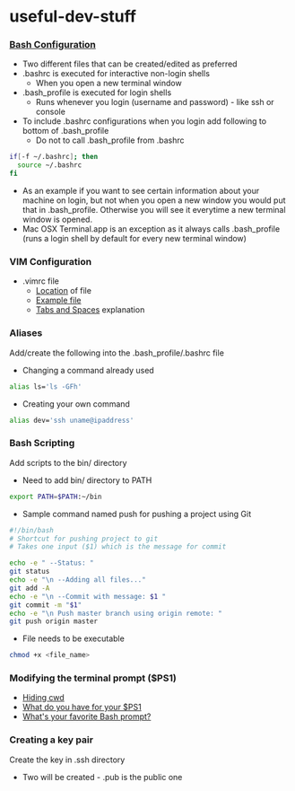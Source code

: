 # useful-dev-stuff #

### [Bash Configuration](http://linux.die.net/man/1/bash) ###
* Two different files that can be created/edited as preferred
* .bashrc is executed for interactive non-login shells
  * When you open a new terminal window
* .bash_profile is executed for login shells
  * Runs whenever you login (username and password) - like ssh or console
* To include .bashrc configurations when you login add following to bottom of .bash_profile
  * Do not to call .bash_profile from .bashrc
```bash
if[-f ~/.bashrc]; then
  source ~/.bashrc
fi
```
* As an example if you want to see certain information about your machine on login, but not when you open a new window you would put that in .bash_profile. Otherwise you will see it everytime a new terminal window is opened.
* Mac OSX Terminal.app is an exception as it always calls .bash_profile (runs a login shell by default for every new terminal window)

### VIM Configuration ###
* .vimrc file
   * [Location](http://stackoverflow.com/questions/10921441/where-is-my-vimrc-file/34005877#34005877) of file
   * [Example file](https://gist.github.com/joegoggins/8482408)
   * [Tabs and Spaces](http://vimcasts.org/episodes/tabs-and-spaces/) explanation

### Aliases ###
Add/create the following into the .bash_profile/.bashrc file

* Changing a command already used
```bash
alias ls='ls -GFh'
```

* Creating your own command
```bash
alias dev='ssh uname@ipaddress'
```

### Bash Scripting ###
Add scripts to the bin/ directory

* Need to add bin/ directory to PATH
```bash
export PATH=$PATH:~/bin
```
* Sample command named push for pushing a project using Git
```bash
#!/bin/bash
# Shortcut for pushing project to git
# Takes one input ($1) which is the message for commit

echo -e " --Status: "
git status
echo -e "\n --Adding all files..."
git add -A
echo -e "\n --Commit with message: $1 "
git commit -m "$1"
echo -e "\n Push master branch using origin remote: " 
git push origin master
```
* File needs to be executable
```bash
chmod +x <file_name>
```

### Modifying the terminal prompt ($PS1) ###
* [Hiding cwd](http://askubuntu.com/questions/16728/hide-current-working-directory-in-terminal)
* [What do you have for your $PS1](www.reddit.com/r/programming/comments/697cu/bash_users_what_do_you_have_for_your_ps1/)
* [What's your favorite Bash prompt?](http://stackoverflow.com/questions/103857/what-is-your-favorite-bash-prompt)


### Creating a key pair ###
Create the key in .ssh directory

* Two will be created - .pub is the public one
